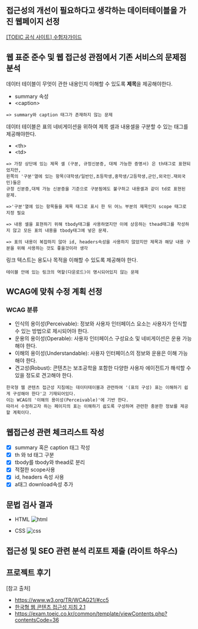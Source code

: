 ## 접근성의 개선이 필요하다고 생각하는 데이터테이블을 가진 웹페이지 선정
[[TOEIC 공식 사이트] 수험자가이드](https://exam.toeic.co.kr/common/template/viewContents.php?contentsCode=36)

## 웹 표준 준수 및 웹 접근성 관점에서 기존 서비스의 문제점 분석
데이터 테이블이 무엇이 관한 내용인지 이해할 수 있도록 <b>제목</b>을 제공해야한다.
  - summary 속성 
  - \<caption>
```
=> summary와 caption 태그가 존재하지 않는 문제
```  

데이터 테이블은 표의 네비게이션을 위하여 제목 셀과 내용셀을 구분할 수 있는 태그를 제공해야한다.
  - \<th>
  - \<td>
```
=> 가장 상단에 있는 제목 셀 (구분, 규정신분증, 대체 가능한 증명서) 은 th태그로 표현되었지만, 
왼쪽의 '구분'열에 있는 항목(대학생/일반인,초등학생,중학생/고등학생,군인,외국인.재외국민)들은 
규정 신분증,대체 가능 신분증을 기준으로 구분됨에도 불구하고 내용셀과 같이 td로 표현된 문제. 

=>'구분'열에 있는 항목들을 제목 태그로 표시 한 뒤 어느 부분의 제목인지 scope 태그로 지정 필요

=> 내용 셀을 표현하기 위해 tbody태그를 사용하였지만 이에 상응하는 thead태그를 작성하지 않고 모든 표의 내용을 tbody태그에 넣은 문제. 

=> 표의 내용이 복잡하지 않아 id, headers속성을 사용하지 않았지만 제목과 해당 내용 구분을 위해 사용하는 것도 좋을것이라 생각
```

링크 텍스트는 용도나 목적을 이해할 수 있도록 제공해야 한다.
```
테이블 안에 있는 링크의 역할(다운로드)이 명시되어있지 않는 문제
```

## WCAG에 맞춰 수정 계획 선정
### WCAG 분류
- 인식의 용이성(Perceivable): 정보와 사용자 인터페이스 요소는 사용자가 인식할 수 있는 방법으로 제시되어야 한다.
- 운용의 용이성(Operable): 사용자 인터페이스 구성요소 및 네비게이션은 운용 가능해야 한다.
- 이해의 용이성(Understandable): 사용자 인터페이스의 정보와 운용은 이해 가능해야 한다.
- 견고성(Robust): 콘텐츠는 보조공학을 포함한 다양한 사용자 에이전트가 해석할 수 있을 정도로 견고해야 한다.

```
한국형 웹 콘텐츠 접근성 지침에는 데이터테이블과 관련하여 '(표의 구성) 표는 이해하기 쉽게 구성해야 한다'고 기재되어있다. 
이는 WCAG의 '이해의 용이성(Perceivable)'에 기반 한다. 
따라서 수정하고자 하는 페이지의 표는 이해하기 쉽도록 구성하며 관련한 충분한 정보를 제공할 계획이다.
```

## 웹접근성 관련 체크리스트 작성
- [x] summary 혹은 caption 태그 작성
- [x] th 와 td 태그 구분
- [x] tbody를 tbody와 thead로 분리
- [x] 적절한 scope사용
- [x] id, headers 속성 사용
- [x] a태그 download속성 추가

## 문법 검사 결과
- HTML
![html](https://user-images.githubusercontent.com/60960130/135885955-20605089-5fe5-4962-a38e-feb0cfb10749.PNG)

- CSS
![css](https://user-images.githubusercontent.com/60960130/135886035-647f9a3b-24d3-4c06-a578-624ddb5a35d2.PNG)

## 접근성 및 SEO 관련 분석 리포트 제출 (라이트 하우스)

## 프로젝트 후기

[참고 출처]
- https://www.w3.org/TR/WCAG21/#cc5
- [한국형 웹 콘텐츠 접근성 지침 2.1](http://www.kwacc.or.kr/Board/DataFile/669/Detail?page=1)
- https://exam.toeic.co.kr/common/template/viewContents.php?contentsCode=36